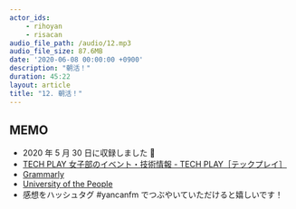 ```yaml
---
actor_ids:
    - rihoyan
    - risacan
audio_file_path: /audio/12.mp3
audio_file_size: 87.6MB
date: '2020-06-08 00:00:00 +0900'
description: "朝活！"
duration: 45:22
layout: article
title: "12. 朝活！"
---
```


## MEMO

- 2020 年 5 月 30 日に収録しました 📆
- [TECH PLAY 女子部のイベント・技術情報 \- TECH PLAY［テックプレイ］](https://techplay.jp/community/tp_girls)
- [Grammarly](https://app.grammarly.com/)
- [University of the People](https://www.uopeople.edu/)
- 感想をハッシュタグ #yancanfm でつぶやいていただけると嬉しいです！
